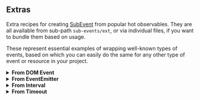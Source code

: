 Extras
------

Extra recipes for creating [SubEvent] from popular hot observables. They are all available
from sub-path `sub-events/ext`, or via individual files, if you want to bundle them based on usage.

These represent essential examples of wrapping well-known types of events, based on which you can
easily do the same for any other type of event or resource in your project.

<details>
<summary><b>From DOM Event</b></summary>
<br/>

Implemented in [src/from-event].
<br/>
```ts
import {fromEvent, fromSharedEvent} from 'sub-events/ext';

const onClick = fromEvent(document, 'click'); // creating 'click' event

const sub = onClick.subscribe((e:Event) => {
    // handling the 'click' event
});

sub.cancel(); // cancel subscription when no longer needed
```
And to share events across all subscribers, use `fromSharedEvent` instead.
</details>

<details>
<summary><b>From EventEmitter</b></summary><br/>

Implemented in [src/from-emitter].
<br/>
```ts
import {fromEmitter, fromSharedEmitter} from 'sub-events/ext';

const e = new EventEmitter(); // our test emitter

const onReceive = fromEmitter(e, 'receive'); // creating 'receive' event

const sub = onReceive.subscribe(([one, two, three]) => {
    // will get one = 1, two = 2, three = 3
});

e.emit('receive', 1, 2, 3); // source emitter sends data

sub.cancel(); // cancel subscription when no longer needed
```
And to share events across all subscribers, use `fromSharedEmitter` instead.
</details>

<details>
<summary><b>From Interval</b></summary><br/>

Implemented in [src/from-interval].
<br/>
```ts
import {fromInterval, fromSharedInterval} from 'sub-events/ext';

const onInterval = fromInterval(1000); // creating 1-second interval event

const sub = onInterval.subscribe((count: number) => {
    // handling the interval event
});

sub.cancel(); // cancel subscription when no longer needed
```
And to share events across all subscribers, use `fromSharedInterval` instead.
</details>

<details>
<summary><b>From Timeout</b></summary><br/>

Implemented in [src/from-timeout].
<br/>
```ts
import {fromTimeout, TimeoutEvent} from 'sub-events/ext';

const onTimeout = fromTimeout(1000); // creating 1-second timeout event

const sub = onTimeout.subscribe(() => {
    // handling the timeout event
});

// Timeout event auto-cancels the subscription. You would only call
// 'cancel' yourself, if you want to stop the event from happening:
sub.cancel();
```

All that function `fromTimeout` does - creates and returns class `TimeoutEvent`,
which means you can do the same:

```ts
const onTimeout = new TimeoutEvent(1000); // creating 1-second timeout event
```

</details>

[src/from-timeout]:./src/from-timeout.ts
[src/from-interval]:./src/from-interval.ts
[src/from-emitter]:./src/from-emitter.ts
[src/from-event]:./src/from-event.ts
[SubEvent]:https://vitaly-t.github.io/sub-events/classes/subevent.html
